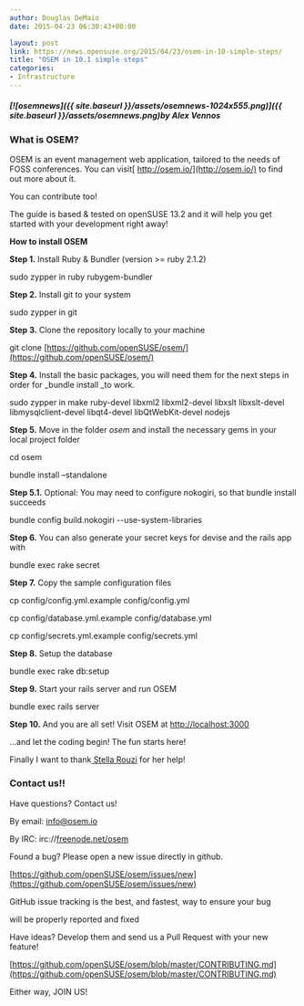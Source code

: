 ```yaml
---
author: Douglas DeMaio
date: 2015-04-23 06:30:43+00:00

layout: post
link: https://news.opensuse.org/2015/04/23/osem-in-10-simple-steps/
title: "OSEM in 10.1 simple steps"
categories:
- Infrastructure
---
```



##### [![osemnews]({{ site.baseurl }}/assets/osemnews-1024x555.png)]({{ site.baseurl }}/assets/osemnews.png)by Alex Vennos




### **What is OSEM?**


OSEM is an event management web application, tailored to the needs of FOSS conferences. You can visit[ http://osem.io/](http://osem.io/) to find out more about it.

You can contribute too!

The guide is based & tested on openSUSE 13.2 and it will help you get started with your development right away!

**How to install OSEM**

**Step 1.** Install Ruby & Bundler (version >= ruby 2.1.2)

sudo zypper in ruby rubygem-bundler

**Step 2.** Install git to your system

sudo zypper in git

**Step 3.** Clone the repository locally to your machine<!-- more -->

git clone [https://github.com/openSUSE/osem/](https://github.com/openSUSE/osem/)

**Step 4.** Install the basic packages, you will need them for the next steps in order for _bundle install _to work.

sudo zypper in make ruby-devel libxml2 libxml2-devel libxslt libxslt-devel libmysqlclient-devel libqt4-devel libQtWebKit-devel nodejs

**Step 5.** Move in the folder _osem_ and install the necessary gems in your local project folder

cd osem

bundle install –standalone

**Step 5.1.** Optional: You may need to configure nokogiri, so that bundle install succeeds

bundle config build.nokogiri --use-system-libraries

**Step 6.** You can also generate your secret keys for devise and the rails app with

bundle exec rake secret

**Step 7.** Copy the sample configuration files

cp config/config.yml.example config/config.yml

cp config/database.yml.example config/database.yml

cp config/secrets.yml.example config/secrets.yml

**Step 8.** Setup the database

bundle exec rake db:setup

**Step 9.** Start your rails server and run OSEM

bundle exec rails server

**Step 10.** And you are all set! Visit OSEM at [http://localhost:3000](http://localhost:3000)

...and let the coding begin! The fun starts here!

Finally I want to thank[ Stella Rouzi](https://github.com/differentreality) for her help!


### **Contact us!!**


Have questions? Contact us!

By email: [info@osem.io](mailto:info@osem.io)

By IRC: irc://[freenode.net/osem](http://freenode.net/osem)

Found a bug? Please open a new issue directly in github.

[https://github.com/openSUSE/osem/issues/new](https://github.com/openSUSE/osem/issues/new)

GitHub issue tracking is the best, and fastest, way to ensure your bug

will be properly reported and fixed

Have ideas? Develop them and send us a Pull Request with your new feature!

[https://github.com/openSUSE/osem/blob/master/CONTRIBUTING.md](https://github.com/openSUSE/osem/blob/master/CONTRIBUTING.md)

Either way, JOIN US!		
